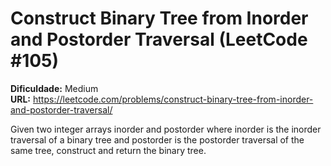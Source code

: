 # Construct Binary Tree from Inorder and Postorder Traversal (LeetCode #105)

**Dificuldade:** Medium  
**URL:** https://leetcode.com/problems/construct-binary-tree-from-inorder-and-postorder-traversal/

Given two integer arrays inorder and postorder where inorder is the inorder traversal of a binary tree and postorder is the postorder traversal of the same tree, construct and return the binary tree.
